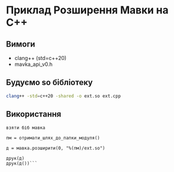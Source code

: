 # Приклад Розширення Мавки на C++

## Вимоги

- clang++ (std=c++20)
- mavka_api_v0.h

## Будуємо so бібліотеку

```bash
clang++ -std=c++20 -shared -o ext.so ext.cpp
```

## Використання

```мавка
взяти біб мавка

пм = отримати_шлях_до_папки_модуля()

д = мавка.розширити(0, "%(пм)/ext.so")

друк(д)
друк(д())```